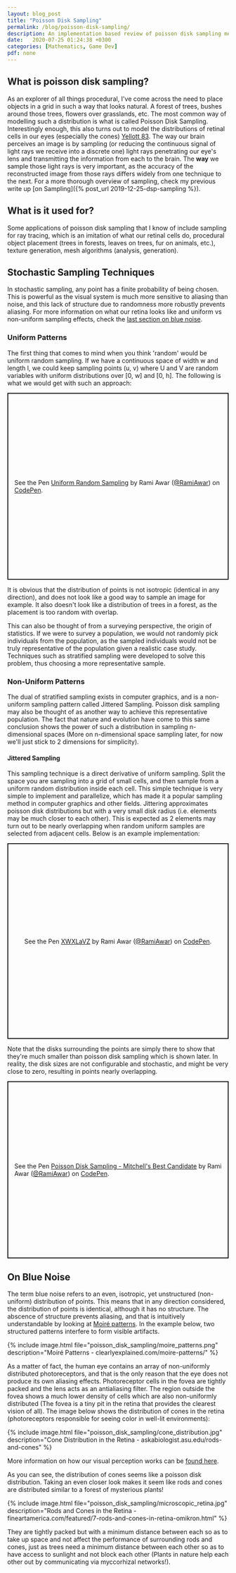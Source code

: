 ```yaml
---
layout: blog_post
title: "Poisson Disk Sampling"
permalink: /blog/poisson-disk-sampling/
description: An implementation based review of poisson disk sampling methods
date:   2020-07-25 01:24:38 +0300
categories: [Mathematics, Game Dev]
pdf: none
---
```


## What is poisson disk sampling?

As an explorer of all things procedural, I've come across the need to place objects in a grid in such a way that looks natural. A forest of trees, bushes around those trees, flowers over grasslands, etc. The most common way of modelling such a distribution is what is called Poisson Disk Sampling. Interestingly enough, this also turns out to model the distributions of retinal cells in our eyes (especially the cones) [Yellott 83](https://doi.org/10.1126/science.6867716). The way our brain perceives an image is by sampling (or reducing the continuous signal of light rays we receive into a discrete one) light rays penetrating our eye's lens and transmitting the information from each to the brain. The **way** we sample those light rays is very important, as the accuracy of the reconstructed image from those rays differs widely from one technique to the next. For a more thorough overview of sampling, check my previous write up [on Sampling]({% post_url 2019-12-25-dsp-sampling %}).

## What is it used for?

Some applications of poisson disk sampling that I know of include sampling for ray tracing, which is an imitation of what our retinal cells do, procedural object placement (trees in forests, leaves on trees, fur on animals, etc.), texture generation, mesh algorithms (analysis, generation).

## Stochastic Sampling Techniques

In stochastic sampling, any point has a finite probability of being chosen. This is powerful as the visual system is much more sensitive to aliasing than noise, and this lack of structure due to randomness more robustly prevents aliasing. For more information on what our retina looks like and uniform vs non-uniform sampling effects, check the [last section on blue noise](#blue).

### Uniform Patterns
The first thing that comes to mind when you think 'random' would be uniform random sampling. If we have a continuous space of width w and length l, we could keep sampling points (u, v) where U and V are random variables with uniform distributions over [0, w] and [0, h]. The following is what we would get with such an approach:

<p class="codepen" data-height="408" data-theme-id="light" data-default-tab="js,result" data-user="RamiAwar" data-slug-hash="LYGoVKL" style="height: 424px; box-sizing: border-box; display: flex; align-items: center; justify-content: center; border: 2px solid; margin: 1em 0; padding: 1em;" data-pen-title="Uniform Random Sampling">
  <span>See the Pen <a href="https://codepen.io/RamiAwar/pen/LYGoVKL">
  Uniform Random Sampling</a> by Rami Awar (<a href="https://codepen.io/RamiAwar">@RamiAwar</a>)
  on <a href="https://codepen.io">CodePen</a>.</span>
</p>
<script async src="https://static.codepen.io/assets/embed/ei.js"></script>

It is obvious that the distribution of points is not isotropic (identical in any direction), and does not look like a good way to sample an image for example. It also doesn't look like a distribution of trees in a forest, as the placement is too random with overlap.

This can also be thought of from a surveying perspective, the origin of statistics. If we were to survey a population, we would not randomly pick individuals from the population, as the sampled individuals would not be truly representative of the population given a realistic case study. Techniques such as stratified sampling were developed to solve this problem, thus choosing a more representative sample. 

### Non-Uniform Patterns

The dual of stratified sampling exists in computer graphics, and is a non-uniform sampling pattern called Jittered Sampling. Poisson disk sampling may also be thought of as another way to achieve this representative population. The fact that nature and evolution have come to this same conclusion shows the power of such a distribution in sampling n-dimensional spaces (More on n-dimensional space sampling later, for now we'll just stick to 2 dimensions for simplicity).

#### Jittered Sampling

This sampling technique is a direct derivative of uniform sampling. Split the space you are sampling into a grid of small cells, and then sample from a uniform random distribution inside each cell. This simple technique is very simple to implement and parallelize, which has made it a popular sampling method in computer graphics and other fields. Jittering approximates poisson disk distributions but with a very small disk radius (i.e. elements may be much closer to each other). This is expected as 2 elements may turn out to be nearly overlapping when random uniform samples are selected from adjacent cells. Below is an example implementation:


<p class="codepen" data-height="444" data-theme-id="light" data-default-tab="js,result" data-user="RamiAwar" data-slug-hash="XWXLaVZ" style="height: 444px; box-sizing: border-box; display: flex; align-items: center; justify-content: center; border: 2px solid; margin: 1em 0; padding: 1em;" data-pen-title="XWXLaVZ">
  <span>See the Pen <a href="https://codepen.io/RamiAwar/pen/XWXLaVZ">
  XWXLaVZ</a> by Rami Awar (<a href="https://codepen.io/RamiAwar">@RamiAwar</a>)
  on <a href="https://codepen.io">CodePen</a>.</span>
</p>

Note that the disks surrounding the points are simply there to show that they're much smaller than poisson disk sampling which is shown later. In reality, the disk sizes are not configurable and stochastic, and might be very close to zero, resulting in points nearly overlapping.

<p class="codepen" data-height="402" data-theme-id="light" data-default-tab="js,result" data-user="RamiAwar" data-slug-hash="vYLMQab" style="height: 402px; box-sizing: border-box; display: flex; align-items: center; justify-content: center; border: 2px solid; margin: 1em 0; padding: 1em;" data-pen-title="Poisson Disk Sampling - Mitchell's Best Candidate">
  <span>See the Pen <a href="https://codepen.io/RamiAwar/pen/vYLMQab">
  Poisson Disk Sampling - Mitchell's Best Candidate</a> by Rami Awar (<a href="https://codepen.io/RamiAwar">@RamiAwar</a>)
  on <a href="https://codepen.io">CodePen</a>.</span>
</p>

<p id="blue">
</p>

## On Blue Noise
The term blue noise refers to an even, isotropic, yet unstructured (non-uniform) distribution of points. This means that in any direction considered, the distribution of points is identical, although it has no structure. The abscence of structure prevents aliasing, and that is intuitively understandable by looking at [Moiré patterns](http://clearlyexplained.com/moire-patterns/index.html). In the example below, two structured patterns interfere to form visible artifacts. 

{% include image.html file="poisson_disk_sampling/moire_patterns.png" description="Moiré Patterns - clearlyexplained.com/moire-patterns/" %}

As a matter of fact, the human eye contains an array of non-uniformly distributed photoreceptors, and that is the only reason that the eye does not produce its own aliasing effects. Photoreceptor cells in the fovea are tightly packed and the lens acts as an antialiasing filter. The region outside the fovea shows a much lower density of cells which are also non-uniformly distributed (The fovea is a tiny pit in the retina that provides the clearest vision of all). The image below shows the distribution of cones in the retina (photoreceptors responsible for seeing color in well-lit environments):

{% include image.html file="poisson_disk_sampling/cone_distribution.jpg" description="Cone Distribution in the Retina - askabiologist.asu.edu/rods-and-cones" %}

More information on how our visual perception works can be [found here](https://askabiologist.asu.edu/rods-and-cones). 

As you can see, the distribution of cones seems like a poisson disk distribution. Taking an even closer look makes it seem like rods and cones are distributed similar to a forest of mysterious plants!

{% include image.html file="poisson_disk_sampling/microscopic_retina.jpg" description="Rods and Cones in the Retina - fineartamerica.com/featured/7-rods-and-cones-in-retina-omikron.html" %}

They are tightly packed but with a minimum distance between each so as to take up space and not affect the performance of surrounding rods and cones, just as trees need a minimum distance between each other so as to have access to sunlight and not block each other (Plants in nature help each other out by communicating via myccorhizal networks!).

<script src="/assets/js/fourier.js" type="text/javascript"></script>
<script type="text/javascript">
out = []

</script>

